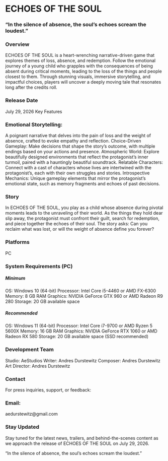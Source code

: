 <h1>ECHOES OF THE SOUL</h1>

<h3>“In the silence of absence, the soul’s echoes scream the loudest.”</h3>

<h3>Overview</h3>
ECHOES OF THE SOUL is a heart-wrenching narrative-driven game that explores themes of loss, absence, and redemption. Follow the emotional journey of a young child who grapples with the consequences of being absent during critical moments, leading to the loss of the things and people closest to them. Through stunning visuals, immersive storytelling, and impactful choices, players will uncover a deeply moving tale that resonates long after the credits roll.

<h3>Release Date</h3>
July 29, 2026
Key Features

<h3>Emotional Storytelling:</h3> A poignant narrative that delves into the pain of loss and the weight of absence, crafted to evoke empathy and reflection.
Choice-Driven Gameplay: Make decisions that shape the story’s outcome, with multiple endings based on your actions and presence.
Atmospheric World: Explore beautifully designed environments that reflect the protagonist’s inner turmoil, paired with a hauntingly beautiful soundtrack.
Relatable Characters: Connect with a cast of characters whose lives are intertwined with the protagonist’s, each with their own struggles and stories.
Introspective Mechanics: Unique gameplay elements that mirror the protagonist’s emotional state, such as memory fragments and echoes of past decisions.

<h3>Story</h3>
In ECHOES OF THE SOUL, you play as a child whose absence during pivotal moments leads to the unraveling of their world. As the things they hold dear slip away, the protagonist must confront their guilt, search for redemption, and piece together the echoes of their soul. The story asks: Can you reclaim what was lost, or will the weight of absence define you forever?

<h3>Platforms</h3>
PC

<h3>System Requirements (PC)</h3>
<h5>Minimum</h5>

OS: Windows 10 (64-bit)
Processor: Intel Core i5-4460 or AMD FX-6300
Memory: 8 GB RAM
Graphics: NVIDIA GeForce GTX 960 or AMD Radeon R9 280
Storage: 20 GB available space

<h5>Recommended</h5>

OS: Windows 11 (64-bit)
Processor: Intel Core i7-9700 or AMD Ryzen 5 5600X
Memory: 16 GB RAM
Graphics: NVIDIA GeForce RTX 1060 or AMD Radeon RX 580
Storage: 20 GB available space (SSD recommended)

<h3>Development Team</h3>

Studio: AeStudios
Writer: Andres Durstewitz
Composer: Andres Durstewitz
Art Director: Andres Durstewitz

<h3>Contact</h3>
For press inquiries, support, or feedback:

<h3>Email:</h3> aedurstewitz@gmail.com

<h3>Stay Updated</h3>
Stay tuned for the latest news, trailers, and behind-the-scenes content as we approach the release of ECHOES OF THE SOUL on July 29, 2026.


“In the silence of absence, the soul’s echoes scream the loudest.”

